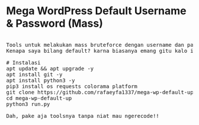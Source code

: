 # Mega WordPress Default Username & Password (Mass)
<pre><p>Tools untuk melakukan mass bruteforce dengan username dan password default (admin|pass) juga bisa dikatakan weak password.
Kenapa saya bilang default? karna biasanya emang gitu kalo install wordpress dari cpanel, dahlah gausah banyak bacot, males.

# Instalasi
apt update && apt upgrade -y
apt install git -y
apt install python3 -y
pip3 install os requests colorama platform
git clone https://github.com/rafaeyfa1337/mega-wp-default-up/
cd mega-wp-default-up
python3 run.py

Dah, pake aja toolsnya tanpa niat mau ngerecode!!</p></pre>
